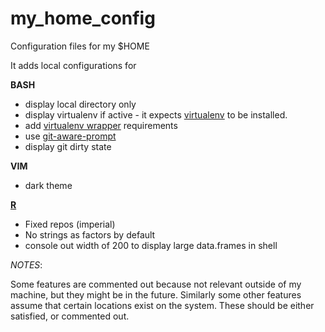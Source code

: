 # my_home_config
Configuration files for my $HOME

It adds local configurations for

**BASH**
 * display local directory only
 * display virtualenv if active - it expects [virtualenv](https://virtualenv.pypa.io/en/stable/) to be installed.
 * add [virtualenv wrapper](https://virtualenvwrapper.readthedocs.io/en/latest/) requirements
 * use [git-aware-prompt](https://github.com/jimeh/git-aware-prompt)
 * display git dirty state
 

**VIM**
 * dark theme

**[R](https://www.r-project.org/)**
 * Fixed repos (imperial)
 * No strings as factors by default
 * console out width of 200 to display large data.frames in shell

*NOTES*:

Some features are commented out because not relevant outside of my machine, but they might be in the future.
Similarly some other features assume that certain locations exist on the system. 
These should be either satisfied, or commented out.
